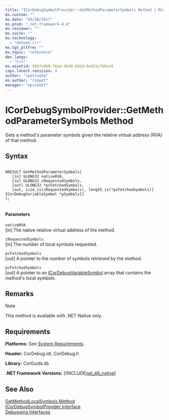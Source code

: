 ```yaml
---
title: "ICorDebugSymbolProvider::GetMethodParameterSymbols Method | Microsoft Docs"
ms.custom: ""
ms.date: "03/30/2017"
ms.prod: ".net-framework-4.6"
ms.reviewer: ""
ms.suite: ""
ms.technology: 
  - "dotnet-clr"
ms.tgt_pltfrm: ""
ms.topic: "reference"
dev_langs: 
  - "C++"
ms.assetid: 58b7c0b9-f6ad-4b49-b92d-0e421cfd0ec6
caps.latest.revision: 4
author: "rpetrusha"
ms.author: "ronpet"
manager: "wpickett"
---
```

# ICorDebugSymbolProvider::GetMethodParameterSymbols Method
Gets a method's parameter symbols given the relative virtual address (RVA) of that method.  
  
## Syntax  
  
```  
  
HRESULT GetMethodParameterSymbols(  
   [in] ULONG32 nativeRVA,  
   [in] ULONG32 cRequestedSymbols,  
   [out] ULONG32 *pcFetchedSymbols,  
   [out, size_is(cRequestedSymbols), length_is(*pcFetchedSymbols)] ICorDebugVariableSymbol *pSymbols[]  
);  
  
```  
  
#### Parameters  
 `nativeRVA`  
 [in] The native relative virtual address of the method.  
  
 `cRequestedSymbols`  
 [in] The number of local symbols requested.  
  
 `pcFetchedSymbols`  
 [out] A pointer to the number of symbols retrieved by the method.  
  
 `pcFetchedSymbols`  
 [out] A pointer to an [ICorDebugVariableSymbol](../../../../docs/framework/unmanaged-api/debugging/icordebugvariablesymbol-interface.md) array that contains the method's local symbols.  
  
## Remarks  
  
> [!NOTE]
>  This method is available with .NET Native only.  
  
## Requirements  
 **Platforms:** See [System Requirements](../../../../docs/framework/getting-started/system-requirements.md).  
  
 **Header:** CorDebug.idl, CorDebug.h  
  
 **Library:** CorGuids.lib  
  
 **.NET Framework Versions:** [!INCLUDE[net_46_native](../../../../includes/net-46-native-md.md)]  
  
## See Also  
 [GetMethodLocalSymbols Method](../../../../docs/framework/unmanaged-api/debugging/icordebugsymbolprovider-getmethodlocalsymbols-method.md)   
 [ICorDebugSymbolProvider Interface](../../../../docs/framework/unmanaged-api/debugging/icordebugheapvalue-interface1.md)   
 [Debugging Interfaces](../../../../docs/framework/unmanaged-api/debugging/debugging-interfaces.md)